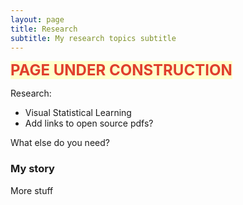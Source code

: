 ```yaml
---
layout: page
title: Research
subtitle: My research topics subtitle
---
```

<p><span style="color: #e03e2d; font-size: 18pt;"><strong><span style="background-color: #ffffcc;">PAGE UNDER CONSTRUCTION</span></strong></span></p>
Research:

- Visual Statistical Learning
- Add links to open source pdfs?

What else do you need?

### My story

More stuff
